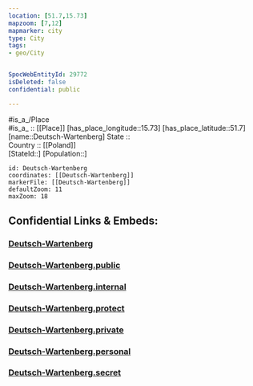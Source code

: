 ```yaml
---
location: [51.7,15.73] 
mapzoom: [7,12] 
mapmarker: city 
type: City
tags:
- geo/City


SpocWebEntityId: 29772
isDeleted: false
confidential: public

---
```

#is_a_/Place  
#is_a_ :: [[Place]] 
[has_place_longitude::15.73] 
[has_place_latitude::51.7] 
[name::Deutsch-Wartenberg] 
State ::  
Country :: [[Poland]]  
[StateId::] 
[Population::] 



```leaflet
id: Deutsch-Wartenberg
coordinates: [[Deutsch-Wartenberg]] 
markerFile: [[Deutsch-Wartenberg]] 
defaultZoom: 11 
maxZoom: 18
```


## Confidential Links & Embeds: 

### [Deutsch-Wartenberg](/_Standards/Earth/Continent/Europe/Europe~East/Poland/Provinces~Poland/Lubusz/City/Deutsch-Wartenberg.md) 

### [Deutsch-Wartenberg.public](/_public/Earth/Continent/Europe/Europe~East/Poland/Provinces~Poland/Lubusz/City/Deutsch-Wartenberg.public.md) 

### [Deutsch-Wartenberg.internal](/_internal/Earth/Continent/Europe/Europe~East/Poland/Provinces~Poland/Lubusz/City/Deutsch-Wartenberg.internal.md) 

### [Deutsch-Wartenberg.protect](/_protect/Earth/Continent/Europe/Europe~East/Poland/Provinces~Poland/Lubusz/City/Deutsch-Wartenberg.protect.md) 

### [Deutsch-Wartenberg.private](/_private/Earth/Continent/Europe/Europe~East/Poland/Provinces~Poland/Lubusz/City/Deutsch-Wartenberg.private.md) 

### [Deutsch-Wartenberg.personal](/_personal/Earth/Continent/Europe/Europe~East/Poland/Provinces~Poland/Lubusz/City/Deutsch-Wartenberg.personal.md) 

### [Deutsch-Wartenberg.secret](/_secret/Earth/Continent/Europe/Europe~East/Poland/Provinces~Poland/Lubusz/City/Deutsch-Wartenberg.secret.md)

